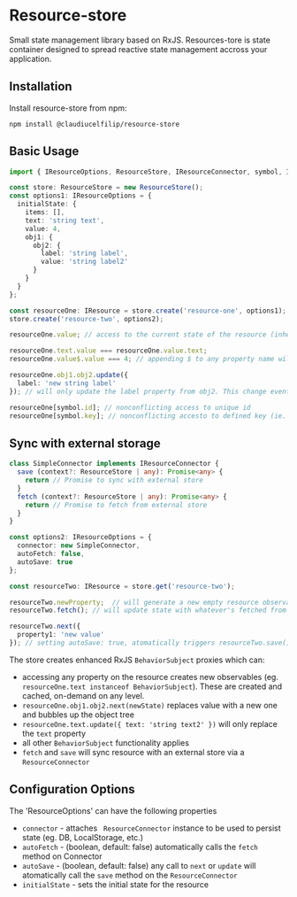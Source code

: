 # Resource-store

Small state management library based on RxJS.
Resources-tore is state container designed to spread reactive state management accross your application.

## Installation

Install resource-store from npm:

`npm install @claudiucelfilip/resource-store`

## Basic Usage
```ts
import { IResourceOptions, ResourceStore, IResourceConnector, symbol, IResource } from '@claudiucelfilip/resource-store';

const store: ResourceStore = new ResourceStore();
const options1: IResourceOptions = {
  initialState: {
    items: [],
    text: 'string text',
    value: 4,
    obj1: {
      obj2: {
        label: 'string label',
        value: 'string label2'
      }
    }
  }
};

const resourceOne: IResource = store.create('resource-one', options1);
store.create('resource-two', options2);

resourceOne.value; // access to the current state of the resource (inherited from BehaviorSubject)

resourceOne.text.value === resourceOne.value.text;
resourceOne.value$.value === 4; // appending $ to any property name will assure that it doesn't conflict with any other Resource

resourceOne.obj1.obj2.update({
  label: 'new string label'
}); // will only update the label property from obj2. This change event will bubble through the tree

resourceOne[symbol.id]; // nonconflicting access to unique id
resourceOne[symbol.key]; // nonconflicting accesto to defined key (ie. 'resource-one')
```
## Sync with external storage
```ts
class SimpleConnector implements IResourceConnector {
  save (context?: ResourceStore | any): Promise<any> {
    return // Promise to sync with external store
  }
  fetch (context?: ResourceStore | any): Promise<any> {
    return // Promise to fetch from external store
  }
}

const options2: IResourceOptions = {
  connector: new SimpleConnector,
  autoFetch: false,
  autoSave: true
};

const resourceTwo: IResource = store.get('resource-two');

resourceTwo.newProperty;  // will generate a new empty resource observable
resourceTwo.fetch(); // will update state with whatever's fetched from the external store

resourceTwo.next({
  property1: 'new value'
}); // setting autoSave: true, atomatically triggers resourceTwo.save()

```
The store creates enhanced RxJS `BehaviorSubject` proxies which can:
* accessing any property on the resource creates new observables (eg. `resourceOne.text instanceof BehaviorSubject`). These are created and cached, on-demand on any level.
* `resourceOne.obj1.obj2.next(newState)` replaces value with a new one and bubbles up the object tree
* `resourceOne.text.update({
  text: 'string text2'
})` will only replace the `text` property
* all other `BehaviorSubject` functionality applies
* `fetch` and `save` will sync resource with an external store via a `ResourceConnector`

## Configuration Options
The 'ResourceOptions' can have the following properties
* `connector` - attaches ` ResourceConnector` instance to be used to persist state (eg. DB, LocalStorage, etc.)
* `autoFetch` - (boolean, default: false) automatically calls the `fetch` method on Connector
* `autoSave` - (boolean, default: false) any call to `next` or `update` will atomatically call the `save` method on the `ResourceConnector`
* `initialState` - sets the initial state for the resource
